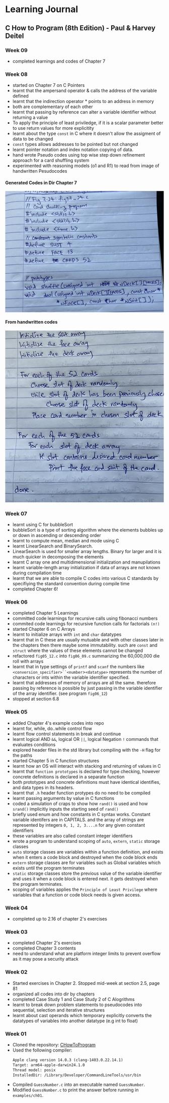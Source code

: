 # Learning Journal

## C How to Program (8th Edition) - Paul & Harvey Deitel

### Week 09
- completed learnings and codes of Chapter 7

### Week 08
- started on Chapter 7 on C Pointers
- learnt that the ampersand operator & calls the address of the variable defined
- learnt that the indirection operator * points to an address in memory
- both are complementary of each other
- learnt that passing by reference can alter a variable identifier without returning a value
- To apply the principle of least priviledge, if it is a scalar parameter better to use return values for more explicitity
- learnt about the type `const` in C where it doesn't allow the assigment of data to be changed
- `const` types allows addresses to be pointed but not changed
- learnt pointer notation and index notation copying of data.
- hand wrote Pseudo codes using top wise step down refinement approach for a card shuffling system
- experimented with reasoning models (o1 and R1) to read from image of handwritten Pesudocodes

#### Generated Codes in Dir Chapter 7
![Pseudocode](chapter_7/IMG_2269.jpg)

#### From handwritten codes
![Codes](chapter_7/IMG_2270.jpg)

### Week 07
- learnt using C for bubbleSort
- bubbleSort is a type of sorting algorithm where the elements bubbles up or down in ascending or descending order
- learnt to compute mean, median and mode using C
- learnt LinearSearch and BinarySearch.
- LinearSearch is used for smaller array lengths. Binary for larger and it is much quicker in decomposing the elements
- learnt C array one and multidimensional initialization and  manupilations
- learnt variable-length array initialization if data of arrays are not known during compilation time
- learnt that we are able to compile C codes into various C standards by specifiying the standard convention during compile time
- completed Chapter 6!

### Week 06
- completed Chapter 5 Learnings
- committed code learnings for recursive calls using fibonacci numbers
- commited code learnings for recursive function calls for factorials `(n!)`
- started Chapter 6 on C Arrays
- learnt to initialize arrays with `int` and `char` datatypes
- learnt that in C these are usually mutuable and with other classes later in the chapters then there maybe some immutability. such are `const` and `struct` where the values of these elements cannot be changed
- refactored `fig05_12.c` into `fig06_09.c` summarizing the 60,000,000 die roll with arrays
- learnt that in type settings of `printf` and `scanf` the numbers like `<conversion_specifier>``<number`>`<datatype>` represents the number of characters or ints within the variable identifier specified.
- learnt that addresses of memory of arrays are all the same. therefore passing by reference is possible by just passing in the variable identifier of the array identifier. (see program `fig06_12`)
- stopped at section 6.8

### Week 05
- added Chapter 4's example codes into repo
- learnt for, while, do..while control flow
- learnt flow control statements in break and continue
- learnt logical AND `&&`, logical OR `||`, logical Negation `!` commands that evaluates conditions
- explored header files in the std library but compiling with the `-H` flag for the paths
- started Chapter 5 in C function structures
- learnt how an OS will interact with stacking and returning of values in C
- learnt that `function prototypes` is declared for type checking, however concrete definitions is declared in a separate function
- both prototypes and concrete definitions must have identical identifies, and data types in its headers.
- learnt that `.h` header function protypes do no need to be compiled
- learnt passing arguments by value in C functions
- coded a simulation of craps to show how `rand()` is used and how `srand()` implicitly inputs the starting seed of `rand()`
- briefly used enum and how constants in C syntax works. Constant variable identifers are in CAPITALS. and the array of strings are represented by integers `0, 1, 2, 3....n` for any given constant identifiers
- these variables are also called constant integer identifiers
- wrote a program to understand scoping of `auto`, `extern`, `static` storage classes
- `auto` storage classes are variables within a function definition, and exists when it enters a code block and destroyed when the code block ends
- `extern` storage classes are for variables such as Global variables which exists until the program terminates
- `static` storage classes store the previous value of the variable identifier and uses it when a code block is entered next. it gets destroyed when the program terminates.
- scoping of variables applies the `Principle of Least Privilege` where variables that a function or code block needs is given access.

### Week 04
- completed up to 2.16 of chapter 2's exercises

### Week 03
- completed Chapter 2's exercises
- completed Chapter 3 contents
- need to understand what are platform integer limits to prevent overflow as it may pose a security attack

### Week 02
- Started exercises in Chapter 2. Stopped mid-week at section 2.5, page 81
- organized all codes into dir by chapters
- completed Case Study 1 and Case Study 2 of C Alogrithms
- learnt to break down problem statements to pseudocodes into sequential, selection and iterative structures
- learnt about cast operands which temporary explicitly converts the datatypes of variables into another datatype (e.g int to float)

### Week 01
- Cloned the repository: [CHowToProgram](https://github.com/pdeitel/CHowToProgram8e.git)
- Used the following compiler:
  ```
  Apple clang version 14.0.3 (clang-1403.0.22.14.1)
  Target: arm64-apple-darwin24.1.0
  Thread model: posix
  InstalledDir: /Library/Developer/CommandLineTools/usr/bin
  ```
- Compiled `GuessNumber.c` into an executable named `GuessNumber`.
- Modified `GuessNumber.c` to print the answer before running in `examples/ch01`.
